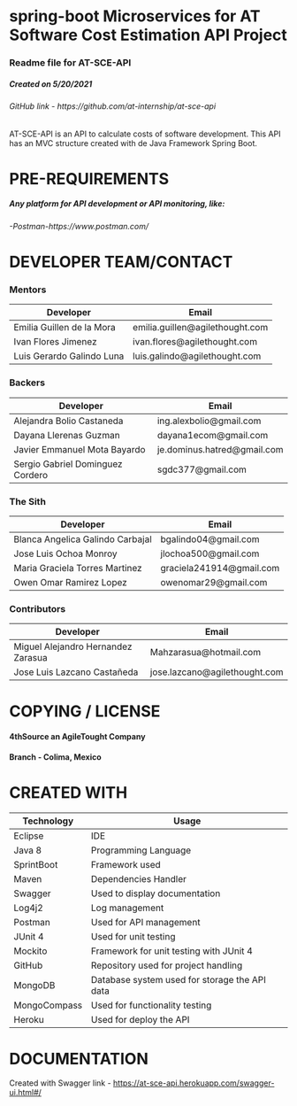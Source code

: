 # spring-boot Microservices for AT Software Cost Estimation API Project
<h3>Readme file for AT-SCE-API</h3>
<h5>Created on 5/20/2021</h5>
<h6>GitHub link - https://github.com/at-internship/at-sce-api</h6>

<p>AT-SCE-API is an API to calculate costs of software development.
  This API has an MVC structure created with de Java Framework Spring Boot.</p>

# PRE-REQUIREMENTS

<h5>Any platform for API development or API monitoring, like:</h5>
<h6>-Postman-https://www.postman.com/</h6>

# DEVELOPER TEAM/CONTACT

<table summary="Mentors developers">
  <h3>Mentors</h3>
  <thead>
    <tr>
      <th scope="col">Developer</th>
      <th scope="col">Email</th>
    </tr>
  </thead>
  <tbody>
	   <tr>
		  <td>Emilia Guillen de la Mora</td>
		  <td>emilia.guillen@agilethought.com</td>
	  </tr>
    <tr>
		  <td>Ivan Flores Jimenez</td>
		  <td>ivan.flores@agilethought.com</td>
	  </tr>
    <tr>
		  <td>Luis Gerardo Galindo Luna</td>
		  <td>luis.galindo@agilethought.com</td>
	  </tr>
  </tbody>
</table>

<table summary="Backers developers">
  <h3>Backers</h3>
  <thead>
    <tr>
      <th scope="col">Developer</th>
      <th scope="col">Email</th>
    </tr>
  </thead>
  <tbody>
	   <tr>
		  <td>Alejandra Bolio Castaneda</td>
		  <td>ing.alexbolio@gmail.com</td>
    </tr>
    <tr>
		<td>Dayana Llerenas Guzman</td>
    <td>dayana1ecom@gmail.com</td>
	  </tr>
    <tr>
		  <td>Javier Emmanuel Mota Bayardo</td>
		  <td>je.dominus.hatred@gmail.com</td>
    </tr>
	  <tr>
		  <td>Sergio Gabriel Dominguez Cordero</td>
		  <td>sgdc377@gmail.com</td>
	  </tr>
  </tbody>
</table>

<table summary="The Sith developers">
  <h3>The Sith</h3>
  <thead>
    <tr>
      <th scope="col">Developer</th>
      <th scope="col">Email</th>
    </tr>
  </thead>
  <tbody>
    <tr>
		  <td>Blanca Angelica Galindo Carbajal</td>
		  <td>bgalindo04@gmail.com</td>
	  </tr>
    <tr>
		  <td>Jose Luis Ochoa Monroy</td>
		  <td>jlochoa500@gmail.com</td>
	  </tr>
     <tr>
		  <td>Maria Graciela Torres Martinez</td>
		  <td>graciela241914@gmail.com</td>
	  </tr>
    <tr>
		  <td>Owen Omar Ramirez Lopez</td>
		  <td>owenomar29@gmail.com</td>
	  </tr>
  </tbody>
</table>

<table summary="Contributors developers">
  <h3>Contributors</h3>
  <thead>
    <tr>
      <th scope="col">Developer</th>
      <th scope="col">Email</th>
    </tr>
  </thead>
  <tbody>
	  <tr>
		  <td>Miguel Alejandro Hernandez Zarasua</td>
		  <td>Mahzarasua@hotmail.com</td>
	  </tr>
    <tr>
		  <td>Jose Luis Lazcano Castañeda</td>
		  <td>jose.lazcano@agilethought.com</td>
	  </tr>
  </tbody>
</table>

# COPYING / LICENSE

<h4>4thSource an AgileTought Company</h4>
<h4>Branch - Colima, Mexico</h4>

# CREATED WITH

<table>
  <thead>
    <tr>
      <th scope="col">Technology</th>
      <th scope="col">Usage</th>
    </tr>
  </thead>
<tbody>
  <tr>
    <td>Eclipse</td>
    <td>IDE</td>
  </tr>
  <tr>
    <td>Java 8</td>
    <td>Programming Language</td>
  </tr>
  <tr>
    <td>SprintBoot</td>
    <td>Framework used</td>
  </tr>
  <tr>
    <td>Maven</td>
    <td>Dependencies Handler</td>
  </tr>
  <tr>
    <td>Swagger</td>
    <td>Used to display documentation</td>
  </tr>
  <tr>
    <td>Log4j2</td>
    <td>Log management</td>
  </tr>
  <tr>
    <td>Postman</td>
    <td>Used for API management</td>
  </tr>
  <tr>
    <td>JUnit 4</td>
    <td>Used for unit testing</td>
  </tr>
  <tr>
    <td>Mockito</td>
    <td>Framework for unit testing with JUnit 4</td>
  </tr>
  <tr>
    <td>GitHub</td>
    <td>Repository used for project handling</td>
  </tr>
  <tr>
    <td>MongoDB</td>
    <td>Database system used for storage the API data</td>
  </tr>
  <tr>
    <td>MongoCompass</td>
    <td>Used for functionality testing</td>
  </tr>
  <tr>
    <td>Heroku</td>
    <td>Used for deploy the API</td>
  </tr>
</tbody>
</table>

# DOCUMENTATION

Created with Swagger
link - https://at-sce-api.herokuapp.com/swagger-ui.html#/
